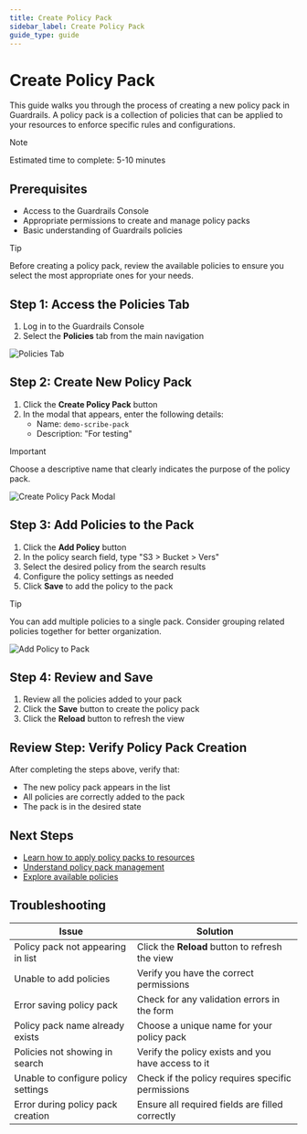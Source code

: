 ```yaml
---
title: Create Policy Pack
sidebar_label: Create Policy Pack
guide_type: guide
---
```


# Create Policy Pack

This guide walks you through the process of creating a new policy pack in Guardrails. A policy pack is a collection of policies that can be applied to your resources to enforce specific rules and configurations.

> [!NOTE]
> Estimated time to complete: 5-10 minutes

## Prerequisites

- Access to the Guardrails Console
- Appropriate permissions to create and manage policy packs
- Basic understanding of Guardrails policies

> [!TIP]
> Before creating a policy pack, review the available policies to ensure you select the most appropriate ones for your needs.

## Step 1: Access the Policies Tab

1. Log in to the Guardrails Console
2. Select the **Policies** tab from the main navigation

![Policies Tab](/images/docs/guardrails/guides/using-guardrails/create-policypack/policies-tab.jpeg)

## Step 2: Create New Policy Pack

1. Click the **Create Policy Pack** button
2. In the modal that appears, enter the following details:
   - Name: `demo-scribe-pack`
   - Description: "For testing"

> [!IMPORTANT]
> Choose a descriptive name that clearly indicates the purpose of the policy pack.

![Create Policy Pack Modal](/images/docs/guardrails/guides/using-guardrails/create-policypack/create-policy-pack.jpeg)

## Step 3: Add Policies to the Pack

1. Click the **Add Policy** button
2. In the policy search field, type "S3 > Bucket > Vers"
3. Select the desired policy from the search results
4. Configure the policy settings as needed
5. Click **Save** to add the policy to the pack

> [!TIP]
> You can add multiple policies to a single pack. Consider grouping related policies together for better organization.

![Add Policy to Pack](/images/docs/guardrails/guides/using-guardrails/create-policypack/add-policy.jpeg)

## Step 4: Review and Save

1. Review all the policies added to your pack
2. Click the **Save** button to create the policy pack
3. Click the **Reload** button to refresh the view

## Review Step: Verify Policy Pack Creation

After completing the steps above, verify that:
- The new policy pack appears in the list
- All policies are correctly added to the pack
- The pack is in the desired state

## Next Steps

- [Learn how to apply policy packs to resources](../apply-policypack)
- [Understand policy pack management](../manage-policypack)
- [Explore available policies](../available-policies)

## Troubleshooting

| Issue | Solution |
|-------|----------|
| Policy pack not appearing in list | Click the **Reload** button to refresh the view |
| Unable to add policies | Verify you have the correct permissions |
| Error saving policy pack | Check for any validation errors in the form |
| Policy pack name already exists | Choose a unique name for your policy pack |
| Policies not showing in search | Verify the policy exists and you have access to it |
| Unable to configure policy settings | Check if the policy requires specific permissions |
| Error during policy pack creation | Ensure all required fields are filled correctly |